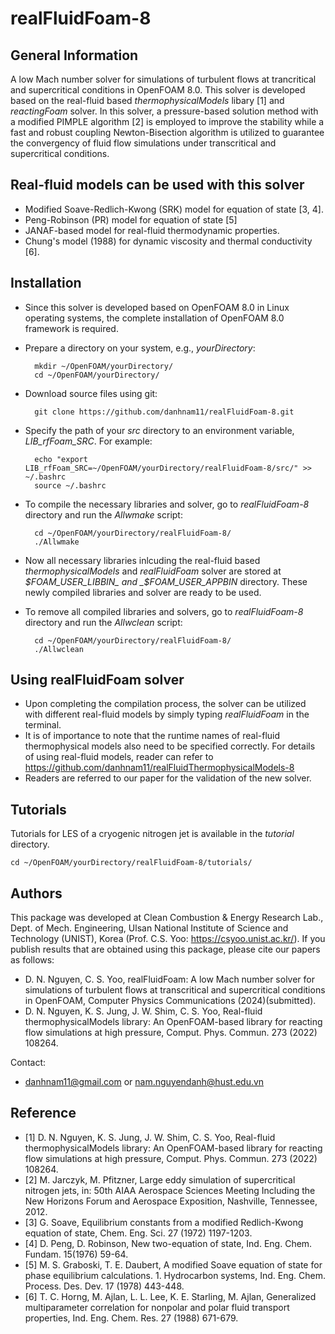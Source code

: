 # realFluidFoam-8

## General Information
A low Mach number solver for simulations of turbulent flows at trancritical and supercritical conditions in OpenFOAM 8.0. This solver is developed based on the real-fluid based _thermophysicalModels_ libary [1] and _reactingFoam_ solver. In this solver, a pressure-based solution method with a modified PIMPLE algorithm [2] is employed to improve the stability while a fast and robust coupling Newton-Bisection algorithm is utilized to guarantee the convergency of fluid flow simulations under transcritical and supercritical conditions.

## Real-fluid models can be used with this solver
- Modified Soave-Redlich-Kwong (SRK) model for equation of state [3, 4].
- Peng-Robinson (PR) model for equation of state [5]
- JANAF-based model for real-fluid thermodynamic properties.
- Chung's model (1988) for dynamic viscosity and thermal conductivity [6].

## Installation
- Since this solver is developed based on OpenFOAM 8.0 in Linux operating systems, the complete installation of OpenFOAM 8.0 framework is required. 
- Prepare a directory on your system, e.g., _yourDirectory_:

		mkdir ~/OpenFOAM/yourDirectory/
		cd ~/OpenFOAM/yourDirectory/	
- Download source files using git: 

		git clone https://github.com/danhnam11/realFluidFoam-8.git

- Specify the path of your _src_ directory to an environment variable, _LIB_rfFoam_SRC_. For example:

		echo "export LIB_rfFoam_SRC=~/OpenFOAM/yourDirectory/realFluidFoam-8/src/" >> ~/.bashrc
		source ~/.bashrc
- To compile the necessary libraries and solver, go to _realFluidFoam-8_ directory and run the _Allwmake_ script:

		cd ~/OpenFOAM/yourDirectory/realFluidFoam-8/
		./Allwmake

- Now all necessary libraries inlcuding the real-fluid based _thermophysicalModels_ and _realFluidFoam_ solver are stored at _$FOAM_USER_LIBBIN_ and _$FOAM_USER_APPBIN_ directory. These newly compiled libraries and solver are ready to be used.

- To remove all compiled libraries and solvers, go to _realFluidFoam-8_ directory and run the _Allwclean_ script:

		cd ~/OpenFOAM/yourDirectory/realFluidFoam-8/
		./Allwclean

## Using realFluidFoam solver 
- Upon completing the compilation process, the solver can be utilized with different real-fluid models by simply typing _realFluidFoam_ in the terminal. 
- It is of importance to note that the runtime names of real-fluid thermophysical models also need to be specified correctly. For details of using real-fluid models, reader can refer to https://github.com/danhnam11/realFluidThermophysicalModels-8 
- Readers are referred to our paper for the validation of the new solver.

## Tutorials
Tutorials for LES of a cryogenic nitrogen jet is available in the _tutorial_ directory.

	cd ~/OpenFOAM/yourDirectory/realFluidFoam-8/tutorials/

## Authors 
This package was developed at Clean Combustion & Energy Research Lab., Dept. of Mech. Engineering, Ulsan National Institute of Science and Technology (UNIST), Korea (Prof. C.S. Yoo: https://csyoo.unist.ac.kr/). If you publish results that are obtained using this package, please cite our papers as follows:
- D. N. Nguyen, C. S. Yoo, realFluidFoam: A low Mach number solver for simulations of turbulent flows at transcritical and supercritical conditions in OpenFOAM, Computer Physics Communications (2024)(submitted).
- D. N. Nguyen, K. S. Jung, J. W. Shim, C. S. Yoo, Real-fluid thermophysicalModels library: An OpenFOAM-based library for reacting flow simulations at high pressure, Comput. Phys. Commun. 273 (2022) 108264.

Contact:
- danhnam11@gmail.com or nam.nguyendanh@hust.edu.vn 

## Reference
- [1] D. N. Nguyen, K. S. Jung, J. W. Shim, C. S. Yoo, Real-fluid thermophysicalModels library: An OpenFOAM-based library for reacting flow simulations at high pressure, Comput. Phys. Commun. 273 (2022) 108264.
- [2] M. Jarczyk, M. Pfitzner, Large eddy simulation of supercritical nitrogen jets, in: 50th AIAA Aerospace Sciences Meeting Including the New Horizons Forum and Aerospace Exposition, Nashville, Tennessee, 2012. 
- [3] G. Soave, Equilibrium constants from a modified Redlich-Kwong equation of state, Chem. Eng. Sci. 27 (1972) 1197-1203.
- [4] D. Peng, D. Robinson, New two-equation of state, Ind. Eng. Chem. Fundam. 15(1976) 59-64. 
- [5] M. S. Graboski, T. E. Daubert, A modified Soave equation of state for phase equilibrium calculations. 1. Hydrocarbon systems, Ind. Eng. Chem. Process. Des. Dev. 17 (1978) 443-448.
- [6] T. C. Horng, M. Ajlan, L. L. Lee, K. E. Starling, M. Ajlan, Generalized multiparameter correlation for nonpolar and polar fluid transport properties, Ind. Eng. Chem. Res. 27 (1988) 671-679.
